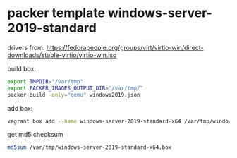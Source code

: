 # packer template windows-server-2019-standard

drivers from:
https://fedorapeople.org/groups/virt/virtio-win/direct-downloads/stable-virtio/virtio-win.iso

build box:
```bash
export TMPDIR="/var/tmp"
export PACKER_IMAGES_OUTPUT_DIR="/var/tmp/"
packer build -only="qemu" windows2019.json
```

add box:
```bash
vagrant box add --name windows-server-2019-standard-x64 /var/tmp/windows-server-2019-standard-x64.box
```

get md5 checksum
```bash
md5sum /var/tmp/windows-server-2019-standard-x64.box
```